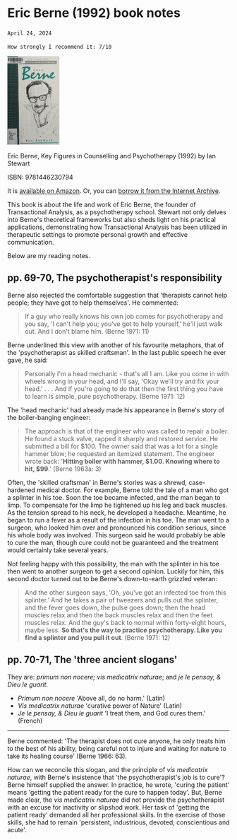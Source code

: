 # Eric Berne (1992) book notes
`April 24, 2024`

`How strongly I recommend it: 7/10`

<img 
  src="/assets/images/eric_berne_1992.jpg" 
  alt="Eric Berne, Key Figures in Counselling and Psychotherapy (1992) by Ian Stewart" 
  title="Eric Berne (1992)" 
  height="200" 
/>

Eric Berne, Key Figures in Counselling and Psychotherapy (1992) by Ian Stewart

ISBN: 9781446230794

It is [available on Amazon](https://amazon.com/dp/0803984677/). Or, you can [borrow it from the Internet Archive](https://archive.org/details/ericberne0000stew).

This book is about the life and work of Eric Berne, the founder of Transactional Analysis, as a psychotherapy school. Stewart not only delves into Berne's theoretical frameworks but also sheds light on his practical applications, demonstrating how Transactional Analysis has been utilized in therapeutic settings to promote personal growth and effective communication.

Below are my reading notes.

## pp. 69-70, The psychotherapist's responsibility
Berne also rejected the comfortable suggestion that 'therapists cannot help people; they have got to help themselves'. He commented:
> If a guy who really knows his own job comes for psychotherapy and you say, 'I can't help you; you've got to help yourself,' he'll just walk out. And I don't blame him. (Berne 1971: 11)

Berne underlined this view with another of his favourite metaphors, that of the 'psychotherapist as skilled craftsman'. In the last public speech he ever gave, he said:
> Personally I'm a head mechanic - that's all I am. Like you come in with wheels wrong in your head, and I'll say, 'Okay we'll try and fix your head.' . . . And if you're going to do that then the first thing you have to learn is simple, pure psychotherapy. (Berne 1971: 12)

The 'head mechanic' had already made his appearance in Berne's story of the boiler-banging engineer:
> The approach is that of the engineer who was called to repair a boiler. He found a stuck valve, rapped it sharply and restored service. He submitted a bill for $100. The owner said that was a lot for a single hammer blow; he requested an itemized statement. The engineer wrote back: '**Hitting boiler with hammer, $1.00. Knowing where to hit, $99**.' (Berne 1963a: 3)

Often, the 'skilled craftsman' in Berne's stories was a shrewd, case-hardened medical doctor. For example, Berne told the tale of a man who got a splinter in his toe. Soon the toe became infected, and the man began to limp. To compensate for the limp he tightened up his leg and back muscles. As the tension spread to his neck, he developed a headache. Meantime, he began to run a fever as a result of the infection in his toe. The man went to a surgeon, who looked him over and pronounced his condition serious, since his whole body was involved. This surgeon said he would probably be able to cure the man, though cure could not be guaranteed and the treatment would certainly take several years.

Not feeling happy with this possibility, the man with the splinter in his toe then went to another surgeon to get a second opinion. Luckily for him, this second doctor turned out to be Berne's down-to-earth grizzled veteran:
> And the other surgeon says, 'Oh, you've got an infected toe from this splinter.' And he takes a pair of tweezers and pulls out the splinter, and the fever goes down, the pulse goes down; then the head muscles relax and then the back muscles relax and then the feet muscles relax. And the guy's back to normal within forty-eight hours, maybe less. **So that's the way to practice psychotherapy. Like you find a splinter and you pull it out**. (Berne 1971: 12)

## pp. 70-71, The 'three ancient slogans'
They are: *primum non nocere; vis medicatrix naturae*; and *je le pensay, & Dieu le guarit*.
- *Primum non nocere* 'Above all, do no harm.' (Latin)
- *Vis medicatrix naturae* 'curative power of Nature' (Latin)
- *Je le pensay, & Dieu le guarit* 'I treat them, and God cures them.' (French)

---

Berne commented: 'The therapist does not cure anyone, he only treats him to the best of his ability, being careful not to injure and waiting for nature to take its healing course' (Berne 1966: 63). 

How can we reconcile this slogan, and the principle of *vis medicatrix naturae*, with Berne's insistence that 'the psychotherapist's job is to cure'? Berne himself supplied the answer. In practice, he wrote, 'curing the patient' means 'getting the patient ready for the cure to happen today'. But, Berne made clear, the *vis medicatrix naturae* did not provide the psychotherapist with an excuse for inactivity or slipshod work. Her task of 'getting the patient ready' demanded all her professional skills. In the exercise of those skills, she had to remain 'persistent, industrious, devoted, conscientious and acute'.
